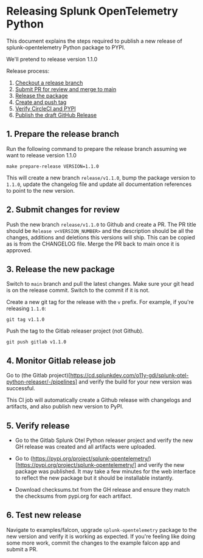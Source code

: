 # Releasing Splunk OpenTelemetry Python


This document explains the steps required to publish a new release of splunk-opentelemetry Python package to PYPI.

We'll pretend to release version 1.1.0

Release process:

1. [Checkout a release branch](#1-checkout-a-release-branch)
2. [Submit PR for review and merge to main](#3-submit-changes-for-review)
3. [Release the package](#4-create-a-draft-github-release)
4. [Create and push tag](#5-create-and-publish-a-version-git-tag)
5. [Verify CircleCI and PYPI](#6-verify-circleci-job-and-pypi-package)
6. [Publish the draft GitHub Release](#7-publish-the-draft-github-release)


## 1. Prepare the release branch

Run the following command to prepare the release branch assuming we want to release version 1.1.0

```
make prepare-release VERSION=1.1.0
```

This will create a new branch `release/v1.1.0`, bump the package version to `1.1.0`, update the changelog file and
update all documentation references to point to the new version.

## 2. Submit changes for review

Push the new branch `release/v1.1.0` to Github and create a PR. The PR title should be `Release v<VERSION_NUMBER>`
and the description should be all the changes, additions and deletions this versions will ship.
This can be copied as is from the CHANGELOG file. Merge the PR back to main once it is approved. 

## 3. Release the new package

Switch to `main` branch and pull the latest changes. Make sure your git head is on the release commit.
Switch to the commit if it is not. 

Create a new git tag for the release with the `v` prefix. For example, if you're releasing `1.1.0`:

```
git tag v1.1.0
```

Push the tag to the Gitlab releaser project (not Github).

```
git push gitlab v1.1.0
```

## 4. Monitor Gitlab release job 

Go to (the Gitlab project)[https://cd.splunkdev.com/o11y-gdi/splunk-otel-python-releaser/-/pipelines] and verify the build for your new version was successful.

This CI job will automatically create a Github release with changelogs and artifacts, and also publish new version to PyPI.


## 5. Verify release

- Go to the Gitlab Splunk Otel Python releaser project and verify the new GH release was created and all artifacts were uploaded.

- Go to (https://pypi.org/project/splunk-opentelemetry/)[https://pypi.org/project/splunk-opentelemetry/] and verify the new package was published. It may take a few minutes for the web interface to reflect the new package but it should be installable instantly. 

- Download checksums.txt from the GH release and ensure they match the checksums from pypi.org for each artifact.

## 6. Test new release

Navigate to examples/falcon, upgrade `splunk-opentelemetry` package to the new version and verify it is working as expected. If you're feeling like doing some more work, commit the changes to the example falcon app and submit a PR.
